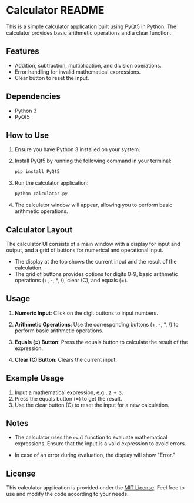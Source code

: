 # Calculator README

This is a simple calculator application built using PyQt5 in Python. The calculator provides basic arithmetic operations and a clear function.

## Features

- Addition, subtraction, multiplication, and division operations.
- Error handling for invalid mathematical expressions.
- Clear button to reset the input.

## Dependencies

- Python 3
- PyQt5

## How to Use

1. Ensure you have Python 3 installed on your system.
2. Install PyQt5 by running the following command in your terminal:

   ```bash
   pip install PyQt5
   ```

3. Run the calculator application:

   ```bash
   python calculator.py
   ```

4. The calculator window will appear, allowing you to perform basic arithmetic operations.

## Calculator Layout

The calculator UI consists of a main window with a display for input and output, and a grid of buttons for numerical and operational input.

- The display at the top shows the current input and the result of the calculation.
- The grid of buttons provides options for digits 0-9, basic arithmetic operations (+, -, *, /), clear (C), and equals (=).

## Usage

1. **Numeric Input**: Click on the digit buttons to input numbers.

2. **Arithmetic Operations**: Use the corresponding buttons (+, -, *, /) to perform basic arithmetic operations.

3. **Equals (=) Button**: Press the equals button to calculate the result of the expression.

4. **Clear (C) Button**: Clears the current input.

## Example Usage

1. Input a mathematical expression, e.g., `2 + 3`.
2. Press the equals button (=) to get the result.
3. Use the clear button (C) to reset the input for a new calculation.

## Notes

- The calculator uses the `eval` function to evaluate mathematical expressions. Ensure that the input is a valid expression to avoid errors.

- In case of an error during evaluation, the display will show "Error."

## License

This calculator application is provided under the [MIT License](LICENSE). Feel free to use and modify the code according to your needs.